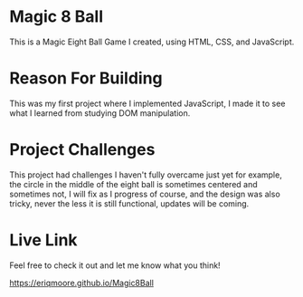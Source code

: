 # Magic 8 Ball

This is a Magic Eight Ball Game I created, using HTML, CSS, and JavaScript.

# Reason For Building

This was my first project where I implemented JavaScript, I made it to see what I learned from studying DOM manipulation.

# Project Challenges

This project had challenges I haven't fully overcame just yet for example, the circle in the middle of the eight ball is sometimes centered and sometimes not, 
I will fix as I progress of course, and the design was also tricky, never the less it is still functional, updates will be coming.

# Live Link

Feel free to check it out and let me know what you think!

https://eriqmoore.github.io/Magic8Ball
